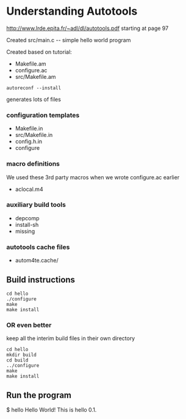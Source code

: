 # Understanding Autotools

http://www.lrde.epita.fr/~adl/dl/autotools.pdf
starting at page 97

Created src/main.c -- simple hello world program

Created based on tutorial:
* Makefile.am
* configure.ac
* src/Makefile.am


```
autoreconf --install
```

generates lots of files

### configuration templates
* Makefile.in
* src/Makefile.in
* config.h.in
* configure

### macro definitions
We used these 3rd party macros when we wrote configure.ac earlier
* aclocal.m4

### auxiliary build tools
* depcomp
* install-sh
* missing

### autotools cache files
* autom4te.cache/

## Build instructions
```
cd hello
./configure
make
make install
```

### OR even better
keep all the interim build files in their own directory
```
cd hello
mkdir build 
cd build
../configure
make
make install
```

## Run the program
$ hello
Hello World!
This is hello 0.1.


